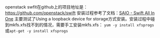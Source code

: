 openstack swfit在github上的项目地址是：https://github.com/openstack/swift
安装过程参考了文档：[SAIO - Swift All In One](http://docs.openstack.org/developer/swift/development_saio.html)
主要测试了Using a loopback device for storage方式安装。安装过程中碰到mkfs.xfs找不到的情况，需要手工安装mkfs.xfs：
```yum -y install xfsprogs```或```apt-get -y install xfsprogs```


